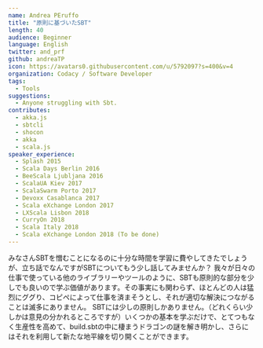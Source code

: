```yaml
---
name: Andrea PEruffo
title: "原則に基づいたSBT"
length: 40
audience: Beginner
language: English
twitter: and_prf
github: andreaTP
icon: https://avatars0.githubusercontent.com/u/5792097?s=400&v=4
organization: Codacy / Software Developer
tags:
  - Tools
suggestions:
  - Anyone struggling with Sbt.
contributes:
  - akka.js
  - sbtcli
  - shocon
  - akka
  - scala.js
speaker_experience:
  - Splash 2015
  - Scala Days Berlin 2016
  - BeeScala Ljubljana 2016
  - ScalaUA Kiev 2017
  - ScalaSwarm Porto 2017
  - Devoxx Casablanca 2017
  - Scala eXchange London 2017
  - LXScala Lisbon 2018
  - CurryOn 2018
  - Scala Italy 2018
  - Scala eXchange London 2018 (To be done)
---
```

みなさんSBTを憎むことになるのに十分な時間を学習に費やしてきたでしょうが、立ち話でなんですがSBTについてもう少し話してみませんか？
我々が日々の仕事で使っている他のライブラリーやツールのように、SBTも原則的な部分を少しでも良いので学ぶ価値があります。その事実にも関わらず、ほとんどの人は猛烈にググり、コピペによって仕事を済まそうとし、それが適切な解決につながることは滅多にありません。
SBTには少しの原則しかありません。（どれくらい少しかは意見の分かれるところですが）いくつかの基本を学ぶだけで、とてつもなく生産性を高めて、build.sbtの中に棲まうドラゴンの謎を解き明かし、さらにはそれを利用して新たな地平線を切り開くことができます。
